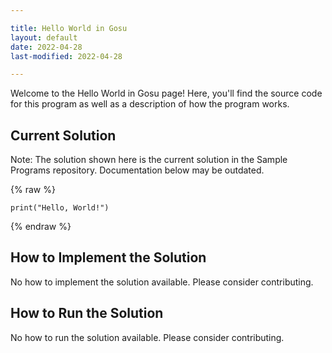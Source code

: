 ```yaml
---

title: Hello World in Gosu
layout: default
date: 2022-04-28
last-modified: 2022-04-28

---
```


Welcome to the Hello World in Gosu page! Here, you'll find the source code for this program as well as a description of how the program works.

## Current Solution

Note: The solution shown here is the current solution in the Sample Programs repository. Documentation below may be outdated.

{% raw %}

```Gosu
print("Hello, World!")

```

{% endraw %}

## How to Implement the Solution

No how to implement the solution available. Please consider contributing.

## How to Run the Solution

No how to run the solution available. Please consider contributing.